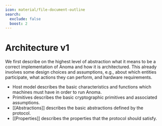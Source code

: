 ```yaml
---
icon: material/file-document-outline
search:
  exclude: false
  boost: 2
---
```


# Architecture v1

We first describe on the highest level of abstraction what it means to be a
correct implementation of Anoma and how it is architectured. This already
involves some design choices and assumptions, e.g., about which entities
participate, what actions they can perform, and hardware requirements.

- Host model describes the basic characteristics and functions which
  machines must have in order to run Anoma.
- Primitives describes the basic cryptographic primitives and associated
  assumptions.
- [[Abstractions]] describes the basic abstractions defined by the protocol.
- [[Properties]] describes the properties that the protocol
  should satisfy.
